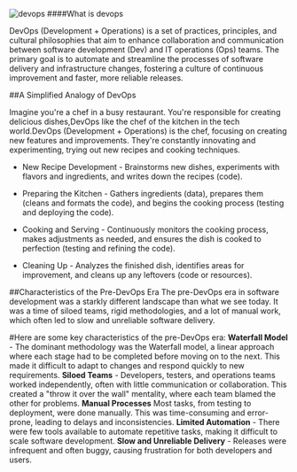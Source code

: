 ![devops](https://github.com/damithaDananjaya17/DevOps/assets/159267886/9348cf97-cc05-41a0-af98-37a42e2137fa)
####What is devops 

DevOps (Development + Operations) is a set of practices, principles, and cultural philosophies that aim to enhance collaboration and communication between software development (Dev) and IT operations (Ops) teams. The primary goal is to automate and streamline the processes of software delivery and infrastructure changes, fostering a culture of continuous improvement and faster, more reliable releases.

##A Simplified Analogy of DevOps

Imagine you're a chef in a busy restaurant. You're responsible for creating delicious dishes,DevOps like the chef of the kitchen in the tech world.DevOps (Development + Operations) is the chef, focusing on creating new features and improvements. They're constantly innovating and experimenting, trying out new recipes and cooking techniques.

- New Recipe Development - 
       Brainstorms new dishes, experiments with flavors and ingredients, and writes down the recipes (code).


- Preparing the Kitchen - 
      Gathers ingredients (data), prepares them (cleans and formats the code), and begins the cooking process (testing and deploying the code).
   

- Cooking and Serving - 
     Continuously monitors the cooking process, makes adjustments as needed, and  ensures the dish is cooked to perfection (testing and refining the code).


- Cleaning Up - 
     Analyzes the finished dish, identifies areas for improvement, and cleans up any leftovers (code or resources).


##Characteristics of the Pre-DevOps Era
 The pre-DevOps era in software development was a starkly different landscape than what we see today. It was a time of siloed teams, rigid methodologies, and a lot of manual work, which often led to slow and unreliable software delivery.

#Here are some key characteristics of the pre-DevOps era:
**Waterfall Model** - 
The dominant methodology was the Waterfall model, a linear approach where each stage had to be completed before moving on to the next. This made it difficult to adapt to changes and respond quickly to new requirements.
**Siloed Teams** - 
Developers, testers, and operations teams worked independently, often with little communication or collaboration. This created a "throw it over the wall" mentality, where each team blamed the other for problems.
**Manual Processes**
Most tasks, from testing to deployment, were done manually. This was time-consuming and error-prone, leading to delays and inconsistencies.
**Limited Automation** - 
There were few tools available to automate repetitive tasks, making it difficult to scale software development.
**Slow and Unreliable Delivery** - 
Releases were infrequent and often buggy, causing frustration for both developers and users.



